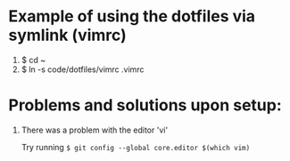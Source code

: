 # Example of using the dotfiles via symlink (vimrc)

1. $ cd ~
2. $ ln -s code/dotfiles/vimrc .vimrc

# Problems and solutions upon setup:

1. There was a problem with the editor 'vi'
   
   Try running `$ git config --global core.editor $(which vim)`
